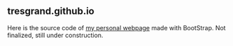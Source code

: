## tresgrand.github.io

Here is the source code of [my personal webpage](https://tresgrand.github.io/) made with BootStrap.
Not finalized, still under construction.